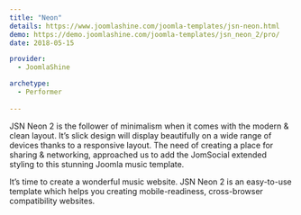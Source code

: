```yaml
---
title: "Neon"
details: https://www.joomlashine.com/joomla-templates/jsn-neon.html
demo: https://demo.joomlashine.com/joomla-templates/jsn_neon_2/pro/
date: 2018-05-15

provider: 
  - JoomlaShine

archetype:
  - Performer
  
---
```


JSN Neon 2 is the follower of minimalism when it comes with the modern & clean layout. It’s slick design will display beautifully on a wide range of devices thanks to a responsive layout. The need of creating a place for sharing & networking, approached us to add the JomSocial extended styling to this stunning Joomla music template.

It’s time to create a wonderful music website. JSN Neon 2 is an easy-to-use template which helps you creating mobile-readiness, cross-browser compatibility websites.
